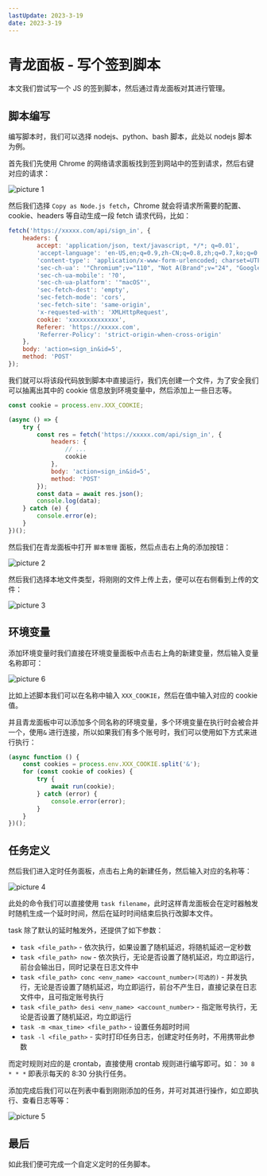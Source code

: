 ```yaml
---
lastUpdate: 2023-3-19
date: 2023-3-19
---
```

# 青龙面板 - 写个签到脚本

本文我们尝试写一个 JS 的签到脚本，然后通过青龙面板对其进行管理。

## 脚本编写

编写脚本时，我们可以选择 nodejs、python、bash 脚本，此处以 nodejs 脚本为例。

首先我们先使用 Chrome 的网络请求面板找到签到网站中的签到请求，然后右键对应的请求：

![picture 1](https://stg.heyfe.org/images/blog-qinglong-script-62.png)

然后我们选择 `Copy as Node.js fetch`，Chrome 就会将请求所需要的配置、cookie、headers 等自动生成一段 fetch 请求代码，比如：

```js
fetch('https://xxxxx.com/api/sign_in', {
    headers: {
        accept: 'application/json, text/javascript, */*; q=0.01',
        'accept-language': 'en-US,en;q=0.9,zh-CN;q=0.8,zh;q=0.7,ko;q=0.6',
        'content-type': 'application/x-www-form-urlencoded; charset=UTF-8',
        'sec-ch-ua': '"Chromium";v="110", "Not A(Brand";v="24", "Google Chrome";v="110"',
        'sec-ch-ua-mobile': '?0',
        'sec-ch-ua-platform': '"macOS"',
        'sec-fetch-dest': 'empty',
        'sec-fetch-mode': 'cors',
        'sec-fetch-site': 'same-origin',
        'x-requested-with': 'XMLHttpRequest',
        cookie: 'xxxxxxxxxxxxxx',
        Referer: 'https://xxxxx.com',
        'Referrer-Policy': 'strict-origin-when-cross-origin'
    },
    body: 'action=sign_in&id=5',
    method: 'POST'
});
```

我们就可以将该段代码放到脚本中直接运行，我们先创建一个文件，为了安全我们可以抽离出其中的 cookie 信息放到环境变量中，然后添加上一些日志等。

```js
const cookie = process.env.XXX_COOKIE;

(async () => {
    try {
        const res = fetch('https://xxxxx.com/api/sign_in', {
            headers: {
                // ...
                cookie
            },
            body: 'action=sign_in&id=5',
            method: 'POST'
        });
        const data = await res.json();
        console.log(data);
    } catch (e) {
        console.error(e);
    }
})();
```

然后我们在青龙面板中打开 `脚本管理` 面板，然后点击右上角的添加按钮：

![picture 2](https://stg.heyfe.org/images/blog-qinglong-script-87.png)

然后我们选择本地文件类型，将刚刚的文件上传上去，便可以在右侧看到上传的文件：

![picture 3](https://stg.heyfe.org/images/blog-qinglong-script-29.png)

## 环境变量

添加环境变量时我们直接在环境变量面板中点击右上角的新建变量，然后输入变量名称即可：

![picture 6](https://stg.heyfe.org/images/blog-qinglong-script-79.png)

比如上述脚本我们可以在名称中输入 `XXX_COOKIE`，然后在值中输入对应的 cookie 值。

并且青龙面板中可以添加多个同名称的环境变量，多个环境变量在执行时会被合并一个，使用`&` 进行连接，所以如果我们有多个账号时，我们可以使用如下方式来进行执行：

```js
(async function () {
    const cookies = process.env.XXX_COOKIE.split('&');
    for (const cookie of cookies) {
        try {
            await run(cookie);
        } catch (error) {
            console.error(error);
        }
    }
})();
```

## 任务定义

然后我们进入定时任务面板，点击右上角的新建任务，然后输入对应的名称等：

![picture 4](https://stg.heyfe.org/images/blog-qinglong-script-4.png)

此处的命令我们可以直接使用 `task filename`，此时这样青龙面板会在定时器触发时随机生成一个延时时间，然后在延时时间结束后执行改脚本文件。

task 除了默认的延时触发外，还提供了如下参数：

-   `task <file_path>` - 依次执行，如果设置了随机延迟，将随机延迟一定秒数
-   `task <file_path> now` - 依次执行，无论是否设置了随机延迟，均立即运行，前台会输出日，同时记录在日志文件中
-   `task <file_path> conc <env_name> <account_number>(可选的)` - 并发执行，无论是否设置了随机延迟，均立即运行，前台不产生日，直接记录在日志文件中，且可指定账号执行
-   `task <file_path> desi <env_name> <account_number>` - 指定账号执行，无论是否设置了随机延迟，均立即运行
-   `task -m <max_time> <file_path>` - 设置任务超时时间
-   `task -l <file_path>` - 实时打印任务日志，创建定时任务时，不用携带此参数

而定时规则对应的是 crontab，直接使用 crontab 规则进行编写即可。如： `30 8 * * *` 即表示每天的 8:30 分执行任务。

添加完成后我们可以在列表中看到刚刚添加的任务，并可对其进行操作，如立即执行、查看日志等等：

![picture 5](https://stg.heyfe.org/images/blog-qinglong-script-80.png)

## 最后

如此我们便可完成一个自定义定时的任务脚本。
